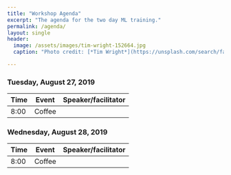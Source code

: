 ```yaml
---
title: "Workshop Agenda"
excerpt: "The agenda for the two day ML training."
permalink: /agenda/
layout: single
header:
  image: /assets/images/tim-wright-152664.jpg
  caption: "Photo credit: [*Tim Wright*](https://unsplash.com/search/farm?photo=syQM-YpaEW4)"

---
```


### Tuesday, August 27, 2019

Time | Event | Speaker/facilitator
---- | ----- | -------------------
8:00 | Coffee


### Wednesday, August 28, 2019

Time | Event | Speaker/facilitator
---- | ----- | -------------------
8:00 | Coffee
